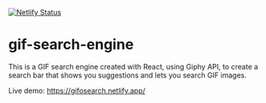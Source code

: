 [![Netlify Status](https://api.netlify.com/api/v1/badges/30f152fc-a6b9-4c02-b405-a55fb8f7f3d5/deploy-status)](https://app.netlify.com/sites/gifosearch/deploys)

# gif-search-engine
This is a GIF search engine created with React, using Giphy API, to create a search bar that shows you suggestions and lets you search GIF images.

Live demo: https://gifosearch.netlify.app/

